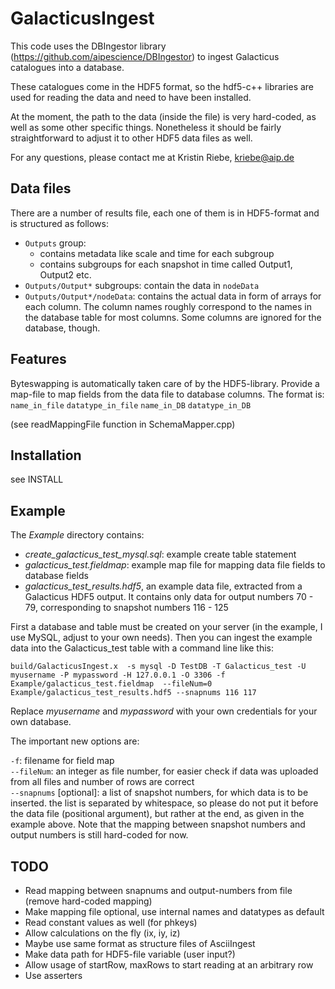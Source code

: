 GalacticusIngest
================

This code uses the DBIngestor library (https://github.com/aipescience/DBIngestor) to ingest Galacticus catalogues into a database.

These catalogues come in the HDF5 format, so the hdf5-c++ libraries are used for reading the data and need to have been installed. 

At the moment, the path to the data (inside the file) is very hard-coded, as well as some other specific things. Nonetheless it should be fairly straightforward to adjust it to other HDF5 data files as well.

For any questions, please contact me at
Kristin Riebe, kriebe@aip.de


Data files
-----------
There are a number of results file, each one of them is in HDF5-format and is structured as follows:  

* `Outputs` group:  
    - contains metadata like scale and time for each subgroup  
    - contains subgroups for each snapshot in time called Output1, Output2 etc.  
* `Outputs/Output*` subgroups: contain the data in `nodeData`  
* `Outputs/Output*/nodeData`: contains the actual data in form of arrays for each column. The column names roughly correspond to the names in the database table for most columns. Some columns are ignored for the database, though. 


Features
---------
Byteswapping is automatically taken care of by the HDF5-library.
Provide a map-file to map fields from the data file to database columns. 
The format is:  
`name_in_file`  `datatype_in_file`  `name_in_DB`  `datatype_in_DB`

(see readMappingFile function in SchemaMapper.cpp)


Installation
--------------
see INSTALL


Example
--------
The *Example* directory contains:

* *create_galacticus_test_mysql.sql*: example create table statement  
* *galacticus_test.fieldmap*: example map file for mapping data file fields to database fields  
* *galacticus_test_results.hdf5*, an example data file, extracted from a Galacticus HDF5 output. It contains only data for output numbers 70 - 79, corresponding to snapshot numbers 116 - 125  

First a database and table must be created on your server (in the example, I use MySQL, adjust to your own needs). Then you can ingest the example data into the Galacticus_test table with a command line like this: 

```
build/GalacticusIngest.x  -s mysql -D TestDB -T Galacticus_test -U myusername -P mypassword -H 127.0.0.1 -O 3306 -f Example/galacticus_test.fieldmap  --fileNum=0 Example/galacticus_test_results.hdf5 --snapnums 116 117
```

Replace *myusername* and *mypassword* with your own credentials for your own database. 

The important new options are:   

`-f`: filename for field map  
`--fileNum`: an integer as file number, for easier check if data was uploaded from all files and number of rows are correct  
`--snapnums` [optional]: a list of snapshot numbers, for which data is to be inserted. the list is separated by whitespace, so please do not put it before the data file (positional argument), but rather at the end, as given in the example above. Note that the mapping between snapshot numbers and output numbers is still hard-coded for now.  


TODO
-----
* Read mapping between snapnums and output-numbers from file (remove hard-coded mapping)
* Make mapping file optional, use internal names and datatypes as default
* Read constant values as well (for phkeys)
* Allow calculations on the fly (ix, iy, iz)
* Maybe use same format as structure files of AsciiIngest
* Make data path for HDF5-file variable (user input?)
* Allow usage of startRow, maxRows to start reading at an arbitrary row
* Use asserters


